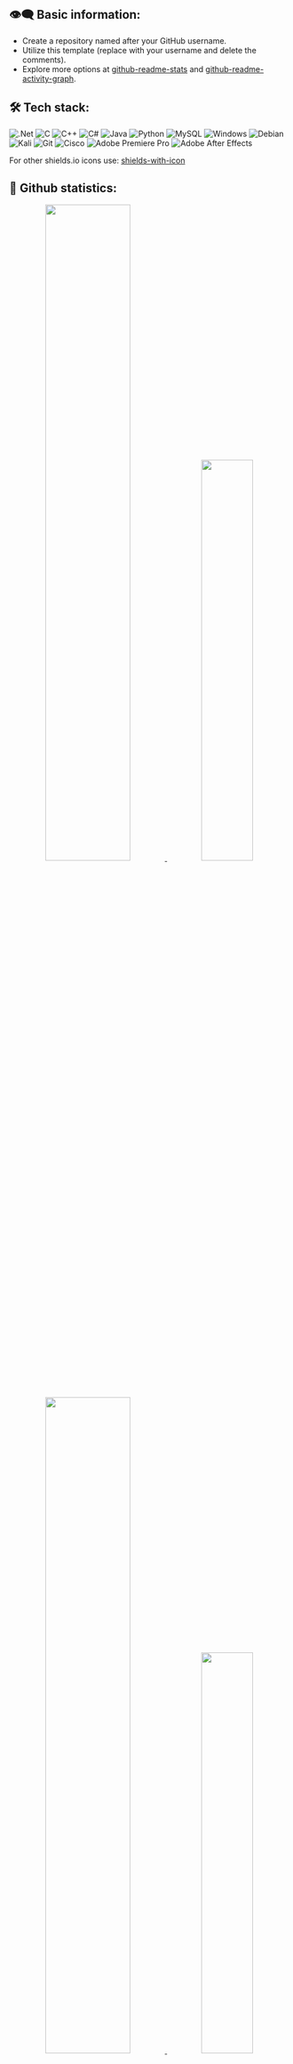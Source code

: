 👁‍🗨 Basic information:
--------------------------------------------------------------------------------------------------------------------------------------------------------------------------------------------------------


- Create a repository named after your GitHub username.
- Utilize this template (replace with your username and delete the comments).
- Explore more options at [github-readme-stats](https://github.com/anuraghazra/github-readme-stats) and [github-readme-activity-graph](https://github.com/Ashutosh00710/github-readme-activity-graph).


 🛠 Tech stack:
--------------------------------------------------------------------------------------------------------------------------------------------------------------------------------------------------------


![.Net](https://img.shields.io/badge/.NET-5C2D91?style=for-the-badge&logo=.net&logoColor=white)
![C](https://img.shields.io/badge/c-%2300599C.svg?style=for-the-badge&logo=c&logoColor=white)
![C++](https://img.shields.io/badge/c++-%2300599C.svg?style=for-the-badge&logo=c%2B%2B&logoColor=white) 
![C#](https://img.shields.io/badge/c%23-%23239120.svg?style=for-the-badge&logo=c-sharp&logoColor=white)
![Java](https://img.shields.io/badge/java-%23ED8B00.svg?style=for-the-badge&logo=java&logoColor=white)
![Python](https://img.shields.io/badge/python-3670A0?style=for-the-badge&logo=python&logoColor=ffdd54)
![MySQL](https://img.shields.io/badge/mysql-%2300f.svg?style=for-the-badge&logo=mysql&logoColor=white)
![Windows](https://img.shields.io/badge/Windows-0078D6?style=for-the-badge&logo=windows&logoColor=white)
![Debian](https://img.shields.io/badge/Debian-D70A53?style=for-the-badge&logo=debian&logoColor=white)
![Kali](https://img.shields.io/badge/Kali-268BEE?style=for-the-badge&logo=kalilinux&logoColor=white)
![Git](https://img.shields.io/badge/git-%23F05033.svg?style=for-the-badge&logo=git&logoColor=white)
![Cisco](https://img.shields.io/badge/cisco-%23049fd9.svg?style=for-the-badge&logo=cisco&logoColor=black)
![Adobe Premiere Pro](https://img.shields.io/badge/Adobe%20Premiere%20Pro-9999FF.svg?style=for-the-badge&logo=Adobe%20Premiere%20Pro&logoColor=white)
![Adobe After Effects](https://img.shields.io/badge/Adobe%20After%20Effects-9999FF.svg?style=for-the-badge&logo=Adobe%20After%20Effects&logoColor=white)

For other shields.io icons use: [shields-with-icon](https://github.com/progfay/shields-with-icon)


 🔮 Github statistics:
--------------------------------------------------------------------------------------------------------------------------------------------------------------------------------------------------------


<!--===================================
dark-mode 
===================================-->

<div align="center">
 <a href="https://github.com/41-exe/github-readme-activity-graph#gh-dark-mode-only">
 <!-- ________________________________________________________________________________
                                                                                     |
                                                          (your username goes here)  V  (your username goes here) -->
 <img width=55% src="https://github-readme-stats-eight-theta.vercel.app/api?username=41-exe&show_icons=true&hide_border=true&line_height=28&theme=dark&bg_color=000000&include_all_commits=true&count_private=true"/>
 <!-- ________________________________________________________________________________________________________
                                                                                                             |
                                                                                  (your username goes here)  V  (your username goes here) -->
 <img width=43% src="https://github-readme-stats-git-masterrstaa-rickstaa.vercel.app/api/top-langs/?username=41-exe&layout=compact&line_height=28&langs_count=6&hide_border=true&include_orgs=true&theme=dark&bg_color=000000#gh-dark-mode-only"/>
 </a>
 
 <!--===================================
 light-mode 
 ===================================-->
 
 <a href="https://github.com/41-exe/github-readme-activity-graph#gh-light-mode-only">
 <!-- ________________________________________________________________________________
                                                                                     |
                                                          (your username goes here)  V  (your username goes here) -->
 <img width=55% src="https://github-readme-stats-eight-theta.vercel.app/api?username=41-exe&show_icons=true&hide_border=true&line_height=28&theme=calm&&include_all_commits=true&count_private=true"/>
 <!-- ________________________________________________________________________________________________________
                                                                                                             |
                                                                                  (your username goes here)  V  (your username goes here) -->
 <img width=43% src="https://github-readme-stats-git-masterrstaa-rickstaa.vercel.app/api/top-langs/?username=41-exe&layout=compact&line_height=28&langs_count=6&hide_border=true&include_orgs=true&theme=calm#gh-dark-mode-only"/>
 </a>
</div>


 🎢 Activity graph:
--------------------------------------------------------------------------------------------------------------------------------------------------------------------------------------------------------


<p align="center">

 <!--===================================
 dark-mode 
 ===================================-->
 
 <a href="https://github.com/41-exe/github-readme-activity-graph#gh-dark-mode-only">
 <!-- _____________________________________________________________________
                                                                          |
                                               (your username goes here)  V  (your username goes here) -->
 <img src="https://github-readme-activity-graph.vercel.app/graph?username=41-exe&theme=github-compact&area=true&hide_border=true&height=350#gh-dark-mode-only" width="100%">
 </a>
 
 <!--===================================
 light-mode 
 ===================================-->
 
 <a href="https://github.com/41-exe/github-readme-activity-graph#gh-light-mode-only">
 <!-- _____________________________________________________________________
                                                                          |
                                               (your username goes here)  V  (your username goes here) -->
  <img src="https://github-readme-activity-graph.vercel.app/graph?username=41-exe&theme=github&area=true&hide_border=true&height=350#gh-light-mode-only" width="100%">
 </a>

</p>
